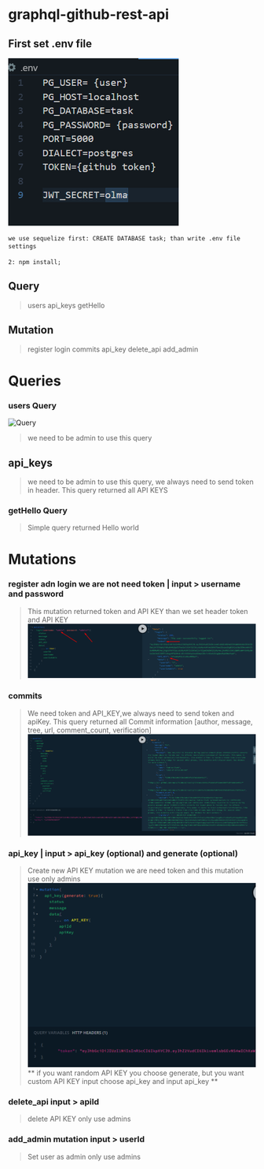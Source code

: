 # graphql-github-rest-api

## First set .env file
![Query](/images/env.png)

```
we use sequelize first: CREATE DATABASE task; than write .env file settings

2: npm install;
```


## Query
> users
> api_keys
> getHello


## Mutation
> register
> login
> commits
> api_key
> delete_api
> add_admin

# Queries
### users Query

![Query](/images/usersquery.png)

> we need to be admin to use this query

## api_keys
> we need to be admin to use this query, we always need to send token in header. This query returned all API KEYS


### getHello Query
> Simple query returned Hello world

# Mutations

### register adn login we are not need token | input > username and password
> This mutation returned token and API KEY than we set header token and API KEY
![Query](/images/login.png)


### commits
> We need token and API_KEY,we always need to send token and apiKey. This query returned all Commit information [author, message, tree, url, comment_count, verification]
![Query](/images/commits.png)


### api_key | input > api_key (optional) and generate (optional)
> Create new API KEY mutation we are need token and this mutation use only admins
![Query](/images/api_key.png)
** if you want random API KEY you choose generate, but you want custom API KEY input choose api_key and input api_key **

### delete_api input > apiId 
> delete API KEY only use admins

### add_admin mutation input > userId
> Set user as admin only use admins